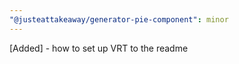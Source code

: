 ```yaml
---
"@justeattakeaway/generator-pie-component": minor
---
```


[Added] - how to set up VRT to the readme
